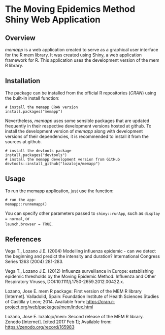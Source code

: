 # The Moving Epidemics Method Shiny Web Application

## Overview

*memapp* is a web application created to serve as a graphical user interface for the R mem library. It was created using Shiny, a web application framework for R. This application uses the development version of the mem R library.

## Installation

The package can be installed from the official R repositories (*CRAN*) using the built-in install function:

```
# install the memapp CRAN version
install.packages("memapp")
```

Nevertheless, *memapp* uses some sensible packages that are updated frequently in their respective development versions hosted at github. To install the development version of *memapp* along with development versions of their dependencies, it is recommended to install it from the sources at github.

```
# install the devtools package
install.packages("devtools")
# install the memapp development version from GitHub
devtools::install_github("lozalojo/memapp")
```

## Usage

To run the memapp application, just use the function:

```
# run the app:
memapp::runmemapp()
```

You can specify other parameters passed to `shiny::runApp`, such as `display = normal`, or  
`launch.browser = TRUE`.

## References

Vega T., Lozano J.E. (2004) Modelling influenza epidemic - can we detect the beginning and predict the intensity and duration? International Congress Series 1263 (2004) 281-283.

Vega T., Lozano J.E. (2012) Influenza surveillance in Europe: establishing epidemic thresholds by the Moving Epidemic Method. Influenza and Other Respiratory Viruses, DOI:10.1111/j.1750-2659.2012.00422.x.

Lozano, Jose E. mem R package: First version of the MEM R library [Internet]. Valladolid, Spain: Foundation Institute of Health Sciences Studies of Castilla y Leon; 2014. Available from: https://cran.r-project.org/web/packages/mem/index.html

Lozano, Jose E. lozalojo/mem: Second release of the MEM R library. Zenodo [Internet]. [cited 2017 Feb 1]; Available from: https://zenodo.org/record/165983
